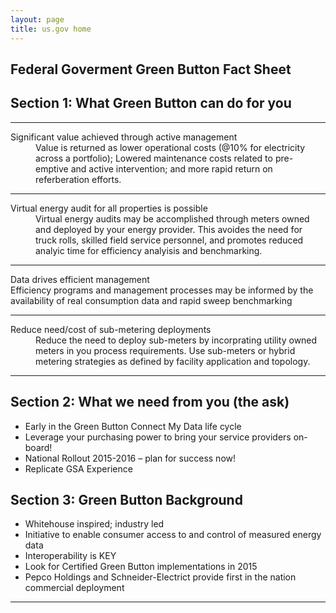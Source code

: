 ```yaml
---
layout: page
title: us.gov home
---
```


<section class="foo">
  <hgroup>
    <h1>Federal Goverment Green Button Fact Sheet</h1>
  </hgroup>
</section>
<section>
<h2>Section 1: What Green Button can do for you</h2>
<dl>
<dt><hr />Significant value achieved through active management
</dt>
<dd>
Value is returned as lower operational costs (@10% for electricity across a portfolio); Lowered maintenance costs related to pre-emptive and active intervention; and more rapid return on referberation efforts.
</dd>
<dt><hr />Virtual energy audit for all properties is possible</dt>
<dd>
Virtual energy audits may be accomplished through meters owned and deployed by your energy provider. This avoides the need for truck rolls, skilled field service personnel, and promotes reduced analyic time for efficiency analyisis and benchmarking.
</dd>
<dt><hr />Data drives efficient management</dt>
Efficiency programs and management processes may be informed by the availability of real consumption data and rapid sweep benchmarking
<dd>
</dd>
<dt><hr />Reduce need/cost of  sub-metering deployments</dt>
<dd>
Reduce the need to deploy sub-meters by incorprating utility owned meters in you process requirements. Use sub-meters or hybrid metering strategies as defined by facility application and topology.
</dd>
</dl>
<hr />
<h2>Section 2: What we need from you (the ask)</h2>
<ul>
<li>Early in the Green Button Connect My Data life cycle</li>
<li>Leverage your purchasing power to bring your service providers on-board!</li>
<li>National Rollout 2015-2016 – plan for success now!</li>
<li>Replicate GSA Experience </li>
</ul>
<h2>Section 3: Green Button Background</h2>
<ul>
<li>Whitehouse inspired; industry led</li>
<li>Initiative to enable consumer access to and control of measured energy data</li>
<li>Interoperability is KEY</li>
<li>Look for Certified Green Button implementations in 2015</li>
<li>Pepco Holdings and Schneider-Electrict provide first in the nation commercial deployment</li>
</ul>
<hr />
</section>
